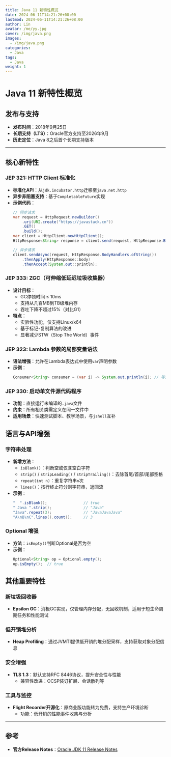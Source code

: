```yaml
---
title: Java 11 新特性概览
date: 2024-06-11T14:21:26+08:00
lastmod: 2024-06-11T14:21:26+08:00
author: Lin
avatar: /me/yy.jpg
cover: /img/java.png
images:
  - /img/java.png
categories:
  - Java
tags:
  - Java
weight: 1
---
```


# Java 11 新特性概览

## 发布与支持
- **发布时间**：2018年9月25日  
- **长期支持（LTS）**：Oracle官方支持至2026年9月  
- **历史定位**：Java 8之后首个长期支持版本  

---

## 核心新特性

### JEP 321: HTTP Client 标准化
- **标准化API**：从`jdk.incubator.http`迁移至`java.net.http`  
- **异步非阻塞支持**：基于`CompletableFuture`实现  
- **示例代码**：
  ```java
  // 同步请求
  var request = HttpRequest.newBuilder()
      .uri(URI.create("https://javastack.cn"))
      .GET()
      .build();
  var client = HttpClient.newHttpClient();
  HttpResponse<String> response = client.send(request, HttpResponse.BodyHandlers.ofString());
  
  // 异步请求
  client.sendAsync(request, HttpResponse.BodyHandlers.ofString())
      .thenApply(HttpResponse::body)
      .thenAccept(System.out::println);

### JEP 333: ZGC（可伸缩低延迟垃圾收集器）
- **设计目标**：
  - GC停顿时间 ≤ 10ms  
  - 支持从几百MB到TB级堆内存  
  - 吞吐下降不超过15%（对比G1）  
- **特点**：
  - 实验性功能，仅支持Linux/x64  
  - 基于标记-复制算法的改进  
  - 显著减少STW（Stop The World）事件  

### JEP 323: Lambda 参数的局部变量语法
- **语法增强**：允许在Lambda表达式中使用`var`声明参数  
- **示例**：
  ```java
  Consumer<String> consumer = (var i) -> System.out.println(i); // 等价于显式类型声明


### JEP 330: 启动单文件源代码程序
- **功能**：直接运行未编译的`.java`文件  
- **约束**：所有相关类需定义在同一文件中  
- **适用场景**：快速测试脚本、教学场景，与`jshell`互补  


## 语言与API增强

### 字符串处理
- **新增方法**：
  - `isBlank()`：判断空或仅含空白字符  
  - `strip()` / `stripLeading()` / `stripTrailing()`：去除首尾/首部/尾部空格  
  - `repeat(int n)`：重复字符串`n`次  
  - `lines()`：按行终止符分割字符串，返回流  
- **示例**：
  ```java
  "  ".isBlank();                // true
  " Java ".strip();              // "Java"
  "Java".repeat(3);              // "JavaJavaJava"
  "A\nB\nC".lines().count();     // 3


### Optional 增强
- **方法**：`isEmpty()`判断Optional是否为空  
- **示例**：
  ```java
  Optional<String> op = Optional.empty();
  op.isEmpty();  // true


## 其他重要特性

### 新垃圾回收器
- **Epsilon GC**：消极GC实现，仅管理内存分配，无回收机制，适用于短生命周期任务和性能测试  

### 低开销堆分析
- **Heap Profiling**：通过JVMTI提供低开销的堆分配采样，支持获取对象分配信息  

### 安全增强
- **TLS 1.3**：默认支持RFC 8446协议，提升安全性与性能  
  - 兼容性改进：OCSP装订扩展、会话散列等  

### 工具与监控
- **Flight Recorder开源化**：原商业版功能转为免费，支持生产环境诊断  
  - 功能：低开销的性能事件收集与分析  

---

## 参考
- **官方Release Notes**：[Oracle JDK 11 Release Notes](https://www.oracle.com/java/technologies/javase/11-relnote-issues.html)

